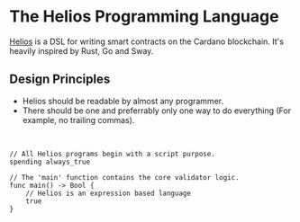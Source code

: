 # The Helios Programming Language

[Helios](https://github.com/Hyperion-BT/Helios) is a DSL for writing smart contracts on the Cardano blockchain.
It's heavily inspired by Rust, Go and Sway.

## Design Principles

- Helios should be readable by almost any programmer.
- There should be one and preferrably only one way to do everything (For example, no trailing commas).

<br/>

```helios, noplaypen
// All Helios programs begin with a script purpose.
spending always_true 

// The 'main' function contains the core validator logic.
func main() -> Bool {
    // Helios is an expression based language
    true
}
```
